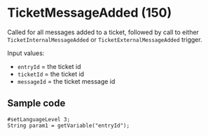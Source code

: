 # TicketMessageAdded (150)

Called for all messages added to a ticket,
followed by call to either `TicketInternalMessageAdded` or `TicketExternalMessageAdded` trigger.

Input values:

* `entryId` = the ticket id
* `ticketId` = the ticket id
* `messageId` = the ticket message id


## Sample code

```crmscript
#setLanguageLevel 3;
String param1 = getVariable("entryId");
```

